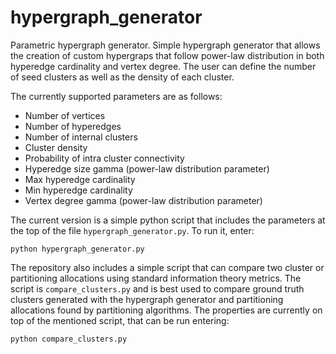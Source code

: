 # hypergraph_generator

Parametric hypergraph generator. Simple hypergraph generator that allows the creation of custom hypergraps that follow power-law distribution in both hyperedge cardinality and vertex degree. The user can define the number of seed clusters as well as the density of each cluster.

The currently supported parameters are as follows:

- Number of vertices
- Number of hyperedges
- Number of internal clusters
- Cluster density
- Probability of intra cluster connectivity
- Hyperedge size gamma (power-law distribution parameter)
- Max hyperedge cardinality
- Min hyperedge cardinality
- Vertex degree gamma (power-law distribution parameter)

The current version is a simple python script that includes the parameters at the top of the file `hypergraph_generator.py`. To run it, enter:

```
python hypergraph_generator.py
```

The repository also includes a simple script that can compare two cluster or partitioning allocations using standard information theory metrics. The script is `compare_clusters.py` and is best used to compare ground truth clusters generated with the hypergraph generator and partitioning allocations found by partitioning algorithms. The properties are currently on top of the mentioned script, that can be run entering:

```
python compare_clusters.py
```
